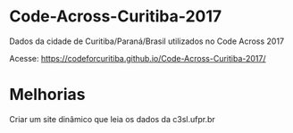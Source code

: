 # Code-Across-Curitiba-2017
Dados da cidade de Curitiba/Paraná/Brasil utilizados no Code Across 2017

Acesse: https://codeforcuritiba.github.io/Code-Across-Curitiba-2017/

# Melhorias

Criar um site dinâmico que leia os dados da c3sl.ufpr.br
